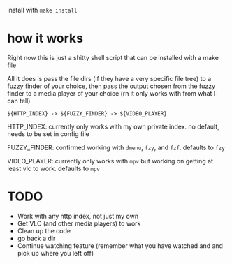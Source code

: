 install with `make install`

# how it works
Right now this is just a shitty shell script that can be installed with a make file

All it does is pass the file dirs (if they have a very specific file tree) to a fuzzy finder of your choice, then pass the output chosen from the fuzzy finder to a media player of your choice (rn it only works with from what I can tell)

`${HTTP_INDEX} -> ${FUZZY_FINDER} -> ${VIDEO_PLAYER}`

HTTP_INDEX: currently only works with my own private index. no default, needs to be set in config file

FUZZY_FINDER: confirmed working with `dmenu`, `fzy`, and `fzf`. defaults to `fzy`

VIDEO_PLAYER: currently only works with `mpv` but working on getting at least vlc to work. defaults to `mpv`

# TODO
- Work with any http index, not just my own
- Get VLC (and other media players) to work
- Clean up the code
- go back a dir
- Continue watching feature (remember what you have watched and and pick up where you left off)
